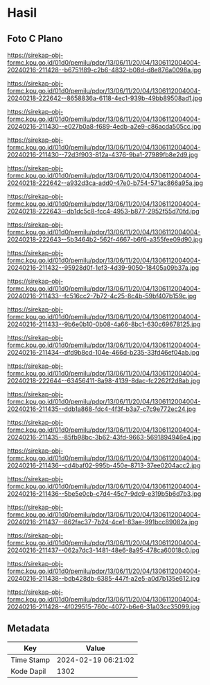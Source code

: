 # Hasil

## Foto C Plano

https://sirekap-obj-formc.kpu.go.id/01d0/pemilu/pdpr/13/06/11/20/04/1306112004004-20240216-211428--b6751f89-c2b6-4832-b08d-d8e876a0098a.jpg

https://sirekap-obj-formc.kpu.go.id/01d0/pemilu/pdpr/13/06/11/20/04/1306112004004-20240218-222642--8658836a-6118-4ec1-939b-49bb89508ad1.jpg

https://sirekap-obj-formc.kpu.go.id/01d0/pemilu/pdpr/13/06/11/20/04/1306112004004-20240216-211430--e027b0a8-f689-4edb-a2e9-c86acda505cc.jpg

https://sirekap-obj-formc.kpu.go.id/01d0/pemilu/pdpr/13/06/11/20/04/1306112004004-20240216-211430--72d3f903-812a-4376-9ba1-27989fb8e2d9.jpg

https://sirekap-obj-formc.kpu.go.id/01d0/pemilu/pdpr/13/06/11/20/04/1306112004004-20240218-222642--a932d3ca-add0-47e0-b754-571ac866a95a.jpg

https://sirekap-obj-formc.kpu.go.id/01d0/pemilu/pdpr/13/06/11/20/04/1306112004004-20240218-222643--db1dc5c8-fcc4-4953-b877-2952f55d70fd.jpg

https://sirekap-obj-formc.kpu.go.id/01d0/pemilu/pdpr/13/06/11/20/04/1306112004004-20240218-222643--5b3464b2-562f-4667-b6f6-a355fee09d90.jpg

https://sirekap-obj-formc.kpu.go.id/01d0/pemilu/pdpr/13/06/11/20/04/1306112004004-20240216-211432--95928d0f-1ef3-4d39-9050-18405a09b37a.jpg

https://sirekap-obj-formc.kpu.go.id/01d0/pemilu/pdpr/13/06/11/20/04/1306112004004-20240216-211433--fc516cc2-7b72-4c25-8c4b-59bf407b159c.jpg

https://sirekap-obj-formc.kpu.go.id/01d0/pemilu/pdpr/13/06/11/20/04/1306112004004-20240216-211433--9b6e0b10-0b08-4a66-8bc1-630c69678125.jpg

https://sirekap-obj-formc.kpu.go.id/01d0/pemilu/pdpr/13/06/11/20/04/1306112004004-20240216-211434--dfd9b8cd-104e-466d-b235-33fd46ef04ab.jpg

https://sirekap-obj-formc.kpu.go.id/01d0/pemilu/pdpr/13/06/11/20/04/1306112004004-20240218-222644--63456411-8a98-4139-8dac-fc2262f2d8ab.jpg

https://sirekap-obj-formc.kpu.go.id/01d0/pemilu/pdpr/13/06/11/20/04/1306112004004-20240216-211435--ddb1a868-fdc4-4f3f-b3a7-c7c9e772ec24.jpg

https://sirekap-obj-formc.kpu.go.id/01d0/pemilu/pdpr/13/06/11/20/04/1306112004004-20240216-211435--85fb98bc-3b62-43fd-9663-5691894946e4.jpg

https://sirekap-obj-formc.kpu.go.id/01d0/pemilu/pdpr/13/06/11/20/04/1306112004004-20240216-211436--cd4baf02-995b-450e-8713-37ee0204acc2.jpg

https://sirekap-obj-formc.kpu.go.id/01d0/pemilu/pdpr/13/06/11/20/04/1306112004004-20240216-211436--5be5e0cb-c7d4-45c7-9dc9-e319b5b6d7b3.jpg

https://sirekap-obj-formc.kpu.go.id/01d0/pemilu/pdpr/13/06/11/20/04/1306112004004-20240216-211437--862fac37-7b24-4ce1-83ae-991bcc89082a.jpg

https://sirekap-obj-formc.kpu.go.id/01d0/pemilu/pdpr/13/06/11/20/04/1306112004004-20240216-211437--062a7dc3-1481-48e6-8a95-478ca60018c0.jpg

https://sirekap-obj-formc.kpu.go.id/01d0/pemilu/pdpr/13/06/11/20/04/1306112004004-20240216-211438--bdb428db-6385-447f-a2e5-a0d7b135e612.jpg

https://sirekap-obj-formc.kpu.go.id/01d0/pemilu/pdpr/13/06/11/20/04/1306112004004-20240216-211428--4f029515-760c-4072-b6e6-31a03cc35099.jpg


## Metadata

| Key        | Value               |
| ---------- | ------------------- |
| Time Stamp | 2024-02-19 06:21:02 |
| Kode Dapil | 1302                |



